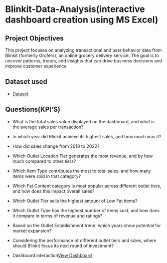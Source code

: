 # Blinkit-Data-Analysis(interactive dashboard creation using MS Excel)
## Project Objectives
This project focuses on analyzing transactional and user behavior data from Blinkit (formerly Grofers), an online grocery delivery service. The goal is to uncover patterns, trends, and insights that can drive business decisions and improve customer experience

## Dataset used
- <a href="https://github.com/Bharath-2112/Data-Analysis-Dashboard/blob/c1d64ebca8ba6d252bc529a2f22921c20376457c/Blinkit%20Data%20Analysis.xlsx">Dataset</a>

## Questions(KPI'S)
- What is the total sales value displayed on the dashboard, and what is the average sales per transaction?
- In which year did Blinkit achieve its highest sales, and how much was it?
- How did sales change from 2018 to 2022?
- Which Outlet Location Tier generates the most revenue, and by how much compared to other tiers?
- Which Item Type contributes the most to total sales, and how many items were sold in that category?
- Which Fat Content category is most popular across different outlet tiers, and how does this impact overall sales?
- Which Outlet Tier sells the highest amount of Low Fat items?
- Which Outlet Type has the highest number of items sold, and how does it compare in terms of revenue and ratings?
- Based on the Outlet Establishment trend, which years show potential for market expansion?
- Considering the performance of different outlet tiers and sizes, where should Blinkit focus its next round of investment?

- Dashboard interaction<a href="https://github.com/Bharath-2112/Data-Analysis-Dashboard/blob/main/Blinkit%20Data%20Analysis.xlsx">View Dashboard</a>

